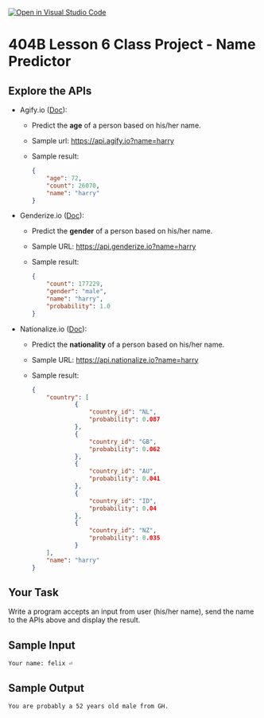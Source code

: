 [![Open in Visual Studio Code](https://classroom.github.com/assets/open-in-vscode-718a45dd9cf7e7f842a935f5ebbe5719a5e09af4491e668f4dbf3b35d5cca122.svg)](https://classroom.github.com/online_ide?assignment_repo_id=14231557&assignment_repo_type=AssignmentRepo)
# 404B Lesson 6 Class Project - Name Predictor

## Explore the APIs

- Agify.io ([Doc](https://agify.io/)):

  - Predict the **age** of a person based on his/her name.
  - Sample url: <https://api.agify.io?name=harry>
  - Sample result:

    ```json
    {
        "age": 72,
        "count": 26070,
        "name": "harry"
    }
    ```

- Genderize.io ([Doc](https://genderize.io/)):
  - Predict the **gender** of a person based on his/her name.
  - Sample URL: <https://api.genderize.io?name=harry>
  - Sample result:

    ```json
    {
        "count": 177229,
        "gender": "male",
        "name": "harry",
        "probability": 1.0
    }
    ```

- Nationalize.io ([Doc](https://nationalize.io/)):
  - Predict the **nationality** of a person based on his/her name.
  - Sample URL: <https://api.nationalize.io?name=harry>
  - Sample result:

    ```json
    {
        "country": [
                {
                    "country_id": "NL",
                    "probability": 0.087
                },
                {
                    "country_id": "GB",
                    "probability": 0.062
                },
                {
                    "country_id": "AU",
                    "probability": 0.041
                },
                {
                    "country_id": "ID",
                    "probability": 0.04
                },
                {
                    "country_id": "NZ",
                    "probability": 0.035
                }
        ],
        "name": "harry"
    }
    ```

## Your Task

Write a program accepts an input from user (his/her name), send the name to the APIs above and display the result.

## Sample Input

`Your name: felix ⏎`

## Sample Output

`You are probably a 52 years old male from GH.`
